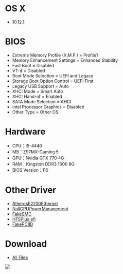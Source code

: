 # OS X
- 10.12.1


# BIOS
- Extreme Memory Profile (X.M.P.) = Profile1
- Memory Enhancement Settings = Enhanced Stability
- Fast Boot = Disabled
- VT-d = Disabled
- Boot Mode Selection = UEFI and Legacy
- Storage Boot Option Control = UEFI First
- Legacy USB Support  = Auto
- XHCI Mode = Smart Auto
- XHCI Hand-of = Enabled
- SATA Mode Selection = AHCI
- Intel Processor Graphics = Disabled
- Other Type = Other OS


# Hardware
- CPU：I5-4440
- MB：Z97MX-Gaming 5
- GPU：Nvidia GTX 770 4G
- RAM：Kingston DDR3 1600 8G
- BIOS Version：F6


# Other Driver
* [AtherosE2200Ethernet](https://www.tonymacx86.com/resources/atherose2200ethernet.322)
* [NullCPUPowerManagement](https://www.tonymacx86.com/resources/nullcpupowermanagement.268)
* [FakeSMC](https://bitbucket.org/RehabMan/os-x-fakesmc-kozlek/downloads/RehabMan-FakeSMC-2016-0908.zip)
* [HFSPlus.efi](https://github.com/JrCs/CloverGrowerPro/blob/master/Files/HFSPlus/X64/HFSPlus.efi?raw=true)
* [FakePCIID](https://bitbucket.org/RehabMan/os-x-fake-pci-id/downloads/RehabMan-FakePCIID-2016-0820.zip)


# Download
* [All Files](https://bitbucket.org/ChengYouFang/hackintosh/downloads/Z97MX-Gaming%205_macOS%20Sierra.zip) 


![](https://1.bp.blogspot.com/--h1cObZB_uE/WBXJ1kNZyRI/AAAAAAAAH7E/ZcJbdFr93eExxR9ktDAZ8qJauuhdNpxdgCLcB/s1600/%25E3%2584%259F%25E3%2584%259C.png)
